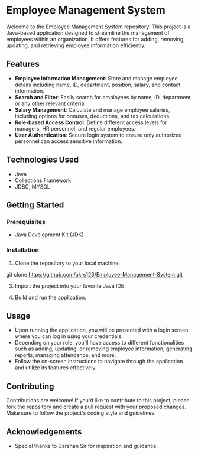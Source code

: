 # Employee Management System

Welcome to the Employee Management System repository! This project is a Java-based application designed to streamline the management of employees within an organization. It offers features for adding, removing, updating, and retrieving employee information efficiently.

## Features

- **Employee Information Management**: Store and manage employee details including name, ID, department, position, salary, and contact information.
- **Search and Filter**: Easily search for employees by name, ID, department, or any other relevant criteria.
- **Salary Management**: Calculate and manage employee salaries, including options for bonuses, deductions, and tax calculations.
- **Role-based Access Control**: Define different access levels for managers, HR personnel, and regular employees.
- **User Authentication**: Secure login system to ensure only authorized personnel can access sensitive information.

## Technologies Used

- Java
- Collections Framework
- JDBC, MYSQL

## Getting Started

### Prerequisites

- Java Development Kit (JDK)

### Installation

1. Clone the repository to your local machine:
   
git clone https://github.com/akrs123/Employee-Management-System.git

3. Import the project into your favorite Java IDE.

4. Build and run the application.

## Usage

- Upon running the application, you will be presented with a login screen where you can log in using your credentials.
- Depending on your role, you'll have access to different functionalities such as adding, updating, or removing employee information, generating reports, managing attendance, and more.
- Follow the on-screen instructions to navigate through the application and utilize its features effectively.

## Contributing

Contributions are welcome! If you'd like to contribute to this project, please fork the repository and create a pull request with your proposed changes. Make sure to follow the project's coding style and guidelines.


## Acknowledgements

- Special thanks to Darshan Sir for inspiration and guidance.

